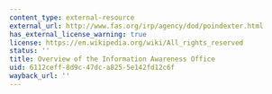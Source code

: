 ```yaml
---
content_type: external-resource
external_url: http://www.fas.org/irp/agency/dod/poindexter.html
has_external_license_warning: true
license: https://en.wikipedia.org/wiki/All_rights_reserved
status: ''
title: Overview of the Information Awareness Office
uid: 6112ceff-8d9c-47dc-a825-5e142fd12c6f
wayback_url: ''
---
```

